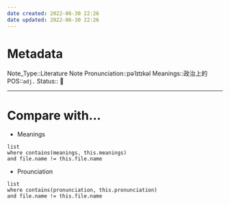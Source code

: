 ```yaml
---
date created: 2022-06-30 22:26
date updated: 2022-06-30 22:26
---
```


# Metadata

Note_Type::Literature Note
Pronunciation::pəˈlɪtɪkəl
Meanings::政治上的
POS::`adj.`
Status:: 👶

---

# Compare with...

- Meanings

```dataview
list
where contains(meanings, this.meanings)
and file.name != this.file.name
```

- Prounciation

```dataview
list
where contains(pronunciation, this.pronunciation)
and file.name != this.file.name
```
